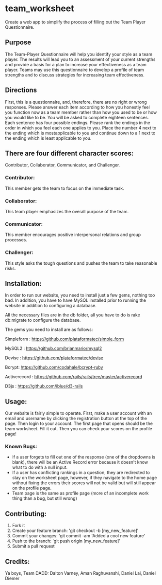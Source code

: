 # team_worksheet

Create a web app to simplify the process of filling out the Team Player Questionnaire. 


## Purpose

The Team-Player Questionnaire will help you identify your style as a team player. The results will lead you to an assessment of your current strengths and provide a basis for a plan to increase your effectiveness as a team player. Teams may use this questionnaire to develop a profile of team strengths and to discuss strategies for increasing team effectiveness.

## Directions

First, this is a questionnaire, and, therefore, there are no right or wrong responses. Please answer each item according to how you honestly feel you function now as a team member rather than how you used to be or how you would like to be.   You will be asked to complete eighteen sentences. Each sentence has four possible endings. Please rank the endings in the order in which you feel each one applies to you. Place the number 4 next to the ending which is mostapplicable to you and continue down to a 1 next to the ending which is least
applicable to you.

## There are four different character scores: 
Contributor, Collaborator, Communicator, and Challenger.

### Contributor: 
This member gets the team to focus on the immediate task.

### Collaborator:
This team player emphasizes the overall purpose of the team.

### Communicator:
This member encourages positive interpersonal relations and group processes.

### Challenger:
This style asks the tough questions and pushes the team to take reasonable risks.

## Installation:

In order to run our website, you need to install just a few gems, nothing too bad. 
In addition, you have to have MySQL installed prior to running the website in addition to configuring a database. 

All the necessary files are in the db folder, all you have to do is rake db:migrate to configure the database. 

The gems you need to install are as follows:

Simpleform : 
https://github.com/plataformatec/simple_form

MySQL2 : 
https://github.com/brianmario/mysql2

Devise :
https://github.com/plataformatec/devise

Bcrypt:
https://github.com/codahale/bcrypt-ruby

Activerecord :
https://github.com/rails/rails/tree/master/activerecord

D3js :
https://github.com/iblue/d3-rails

## Usage:
Our website is fairly simple to operate. First, make a user account with an email and username by clicking the registration button at the top of the page. Then login to your account. The first page that opens should be the team worksheet. Fill it out. Then you can check your scores on the profile page!

### Known Bugs:
- If a user forgets to fill out one of the response (one of the dropdowns is blank), there will be an Active Record error because it doesn't know what to do with a null input.
- If a user has conflicting rankings in a question, they are redirected to stay on the worksheet page, however, if they navigate to the home page without fixing the errors their scores will not be valid but will still appear on the profile page.
- Team page is the same as profile page (more of an incomplete work thing than a bug, but still wrong)

## Contributing:
1. Fork it
2. Create your feature branch: 'git checkout -b [my_new_feature]'
3. Commit your changes: 'git commit -am 'Added a cool new feature'
4. Push to the branch: 'git push origin [my_new_feature]'
5. Submit a pull request

## Credits:
Ya boys, Team DADD: Dalton Varney, Aman Raghuvanshi, Daniel Lai, Daniel Diemer

